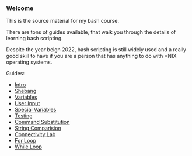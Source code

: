 ### Welcome

This is the source material for my bash course.

There are tons of guides available, that walk you through the details of learning bash scripting.

Despite the year beign 2022, bash scripting is still widely used and a really good skill to have if you are a person that has anything to do with *NIX operating systems.

Guides:
- [Intro](/Guides/intro.md)
- [Shebang](/Guides/shebang.md)
- [Variables](/Guides/variables.md)
- [User Input](/Guides/userinput.md)
- [Special Variables](/Guides/specialvariables.md)
- [Testing](/Guides/testing.md)
- [Command Substitution](/Guides/commandsub.md)
- [String Comparision](/Guides/stringcmp.md)
- [Connectivity Lab](/Guides/lab.md)
- [For Loop](/Guides/for.md)
- [While Loop](/Guides/while.md)
